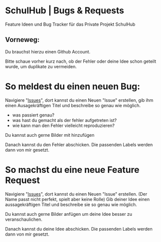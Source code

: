# SchulHub | Bugs & Requests
Feature Ideen und Bug Tracker für das Private Projekt SchulHub


## Vorneweg:
Du brauchst hierzu einen Github Account.

Bitte schaue vorher kurz nach, ob der Fehler oder deine Idee schon geteilt wurde,
um duplikate zu vermeiden.

# So meldest du einen neuen Bug:

Navigiere "[Issues](https://github.com/TheFoxCraft/schulhub_issues/issues)",
dort kannst du einen Neuen "Issue" erstellen,
gib ihm einen Ausagekräftigen Titel und 
beschreibe so genau wie möglich. 

- was passiert genau?
- was hast du gemacht als der fehler aufgetreten ist?
- wie kann man den Fehler vielleicht reproduzieren?

Du kannst auch gerne Bilder mit hinzufügen

Danach kannst du den Fehler abschicken.
Die passenden Labels werden dann von mir gesetzt.



# So machst du eine neue Feature Request

Navigiere "[Issues](https://github.com/TheFoxCraft/schulhub_issues/issues)",
dort kannst du einen Neuen "Issue" erstellen.
(Der Name passt nicht perfekt, spielt aber keine Rolle)
Gib deiner Idee einen aussagekräftigen Titel und beschreibe
sie so genau wie möglich.

Du kannst auch gerne Bilder anfügen um deine Idee besser zu veranschaulichen.

Danach kannst du deine Idee abschicken.
Die passenden Labels werden dann von mir gesetzt.

